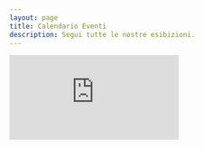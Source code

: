```yaml
---
layout: page
title: Calendario Eventi
description: Segui tutte le nostre esibizioni.
---
```


<div class="responsiveCal">
<iframe src="https://calendar.google.com/calendar/embed?showTitle=0&amp;showPrint=0&amp;showCalendars=0&amp;showTz=0&amp;height=600&amp;wkst=2&amp;hl=it&amp;bgcolor=%23ffffff&amp;src=de2pcr5r8offd01mmacsluiolg%40group.calendar.google.com&amp;color=%23875509&amp;ctz=Europe%2FRome" style="border-width:0;" frameborder="0" scrolling="no"></iframe>
</div>